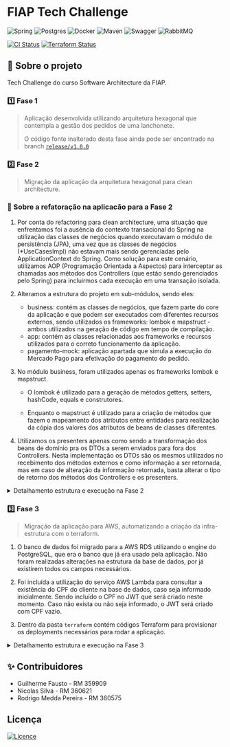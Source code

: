 # FIAP Tech Challenge

![Spring](https://img.shields.io/badge/spring-%236DB33F.svg?style=for-the-badge&logo=spring&logoColor=white)
![Postgres](https://img.shields.io/badge/postgres-%23316192.svg?style=for-the-badge&logo=postgresql&logoColor=white)
![Docker](https://img.shields.io/badge/docker-%230db7ed.svg?style=for-the-badge&logo=docker&logoColor=white)
![Maven](https://img.shields.io/badge/maven-%230db7ed.svg?style=for-the-badge&logo=maven&logoColor=white)
![Swagger](https://img.shields.io/badge/-Swagger-%23Clojure?style=for-the-badge&logo=swagger&logoColor=white)
![RabbitMQ](https://img.shields.io/badge/Rabbitmq-FF6600?style=for-the-badge&logo=rabbitmq&logoColor=white)

[![CI Status](https://github.com/ra1nmak3r1/tech_challenge_fiap/actions/workflows/docker-build.yml/badge.svg)](https://github.com/ra1nmak3r1/tech_challenge_fiap/actions)
[![Terraform Status](https://github.com/ns-fiap-tc/tech_challenge_fiap/actions/workflows/deploy.yml/badge.svg)](https://github.com/ns-fiap-tc/tech_challenge_fiap/actions)

## 📖 Sobre o projeto

Tech Challenge do curso Software Architecture da FIAP.

### 1️⃣ Fase 1

> Aplicação desenvolvida utilizando arquitetura hexagonal que contempla a gestão dos pedidos de uma lanchonete.
>
> O código fonte inalterado desta fase ainda pode ser encontrado na branch [`release/v1.0.0`](https://github.com/ra1nmak3r1/tech_challenge_fiap/tree/release/v1.0.0)

### 2️⃣ Fase 2

> Migração da aplicação da arquitetura hexagonal para clean architecture.

### 📝 Sobre a refatoração na aplicacão para a Fase 2

1. Por conta do refactoring para clean architecture, uma situação que enfrentamos foi a ausência do contexto transacional do Spring na utilização das classes de negócios quando executavam o módulo de persistência (JPA), uma vez que as classes de negócios (\*UseCasesImpl) não estavam mais sendo gerenciadas pelo ApplicationContext do Spring. Como solução para este cenário, utilizamos AOP (Programação Orientada a Aspectos) para interceptar as chamadas aos métodos dos Controllers (que estão sendo gerenciados pelo Spring) para incluirmos cada execução em uma transação isolada.

2. Alteramos a estrutura do projeto em sub-módulos, sendo eles:

   - business: contém as classes de negócios, que fazem parte do core da aplicação e que podem ser executados com diferentes recursos externos, sendo utilizados os frameworks: lombok e mapstruct - ambos utilizados na geração de código em tempo de compilação.
   - app: contém as classes relacionadas aos frameworks e recursos utilizados para o correto funcionamento da aplicação.
   - pagamento-mock: aplicação apartada que simula a execução do Mercado Pago para efetivação do pagamento do pedido.

3. No módulo business, foram utilizados apenas os frameworks lombok e mapstruct.

   - O lombok é utilizado para a geração de métodos getters, setters, hashCode, equals e construtores.

   - Enquanto o mapstruct é utilizado para a criação de métodos que fazem o mapeamento dos atributos entre entidades para realização da cópia dos valores dos atributos de beans de classes diferentes.

4. Utilizamos os presenters apenas como sendo a transformação dos beans de domínio pra os DTOs a serem enviados para fora dos Controllers. Nesta implementação os DTOs são os mesmos utilizados no recebimento dos métodos externos e como informação a ser retornada, mas em caso de alteração da informação retornada, basta alterar o tipo de retorno dos métodos dos Controllers e os presenters.

<details>
  <summary>Detalhamento estrutura e execução na Fase 2</summary>

## 🏛️ Estrutura utilizada nos pacotes

```
raíz
├── app (módulo)
│   ├── Dockerfile
│   ├── pom.xml
│   └── src
│       └── application
│           ├──	device
│           │   ├── queue (produtores / consumidores)
│           │   ├── rest (interfaces)
│           │   │   ├── exception
│           │   │   │   └── handler
│           │   │   └── impl (implementações das interfaces)
│           │   └── persistence
│           │       ├── entity
│           │       ├── mapper
│           │       └── repository
│           └── infrastructure (local onde serão utilizadas as dependências de cada cloud ou de recursos externos)
│               ├── aspect (pacote contendo as classes da AOP)
│               ├── config (inclusão das configurações da aplicação, como por exemplo @Configuration do Spring, criando os @Bean)
│               ├── utils (classes utilitárias)
│               └── aws (pacotes específicos para cada cloud, por exemplo)
├── business (módulo)
│   ├── pom.xml
│   └── src
│       └── business (classes / interfaces referentes às regras de negócios da aplicação. criar as classes / interfaces sem usar frameworks - código o mais simples possível)
│           ├── adapter
│           │   ├── controller
│           │   ├── gateway
│           │   └── presenter
│           ├── common
│           │   ├── dto
│           │   ├── mapper
│           │   ├── queue (produtor / consumidor)
│           │   └── persistence
│           └── core
│               ├── domain (POJOs)
│               ├── exception
│               └── usecase (interfaces contendo os métodos a serem implementados)
│                   └── impl (implementações das interfaces)
└── pagamento-mock (módulo)
    ├── Dockerfile
    ├── pom.xml
    └── src
        └── pagamentomock
            ├── adapter
            │   ├── input
            │   │    ├── controller
            │	│    ├── dto
            │	│    └── mapper
            │	└── output
            └── infrastructure
                ├── config
                └── utils

```

## 💻 Tecnologias utilizadas na Aplicação

- Maven 3.9.9
- Spring Boot 3.3.4
- Java 17

## 📦 Arquitetura da Infraestrutura e CI/CD

### 🚀 Tecnologias Utilizadas na Infraestrutura

- **Minikube** — Cluster Kubernetes local para simular produção
- **Kubernetes (K8s)** — Orquestração dos recursos
- **Docker** — Empacotamento das aplicações em containers
- **Docker Compose** — Suporte ao ambiente de desenvolvimento local
- **GitHub Actions** — Pipeline de CI para build e deploy das imagens
- **Docker Hub** — Repositório para armazenar imagens da aplicação
- **Secrets e ConfigMaps** — Gestão segura de variáveis sensíveis no cluster
- **RabbitMQ(4.0.5) & PostgreSQL(16)** — Infraestrutura de mensageria e banco de dados

---

### ✅ Pré-requisitos para Execução

- **Docker** e **Docker Compose** instalados
- **Minikube** instalado e configurado localmente (Testes e validações realizados com a v1.35.0)
- Acesso ao `.env` com as variáveis necessárias

---

### 🛠️ Integração Contínua (CI)

O fluxo de CI é automatizado via **GitHub Actions** e é engatilhado a cada `push` na branch `main`.

1. Faz o checkout do repositório
2. Gera as imagens Docker de cada aplicação (`app` e `mock-pagamento`)
3. Faz o login no Docker Hub usando um **Access Token seguro**
4. Publica as imagens no Docker Hub (`app` em repositório privado e `mock-pagamento` em repositório público)

---

### 🌐 Deploy e Infraestrutura (CD)

A subida do ambiente é feita localmente via script `setup.sh` ou `setup.bat`, que:

1. Lê e carrega o arquivo `.env` com credenciais e configurações
2. Cria dinamicamente as Secrets no Kubernetes
3. Aplica todos os manifestos do cluster (PostgreSQL, RabbitMQ, app e mock)
4. Expõe os serviços via `port-forward` para acesso local (`localhost:8080`, `:8081`)

---

### 🧭 Fluxo da Arquitetura (CI/CD)

```mermaid
flowchart TD
    dev[Desenvolvedor] --> pushGit[Push para GitHub]

    subgraph GitHub_Actions_CI
        pushGit --> buildApp[Build imagem da aplicação]
        buildApp --> buildMock[Build imagem do mock-pagamento]
        buildMock --> dockerLogin[Login no Docker Hub]
        dockerLogin --> pushImages[Push das imagens]
    end

    pushImages --> dockerHub[Docker Hub]

    dev --> runSetup[Executa setup.sh ou setup.bat]

    subgraph Execucao_Local_CD
        runSetup --> loadEnv[Carrega variáveis do .env]
        loadEnv --> createSecrets[Cria Secrets no Kubernetes]
        createSecrets --> applyManifests[Aplica manifestos do cluster]
        applyManifests --> portForward[Port-forward dos serviços]
    end

    dockerHub --> applyManifests
    portForward --> appAccess[Acesso ao App Principal na porta 8080]
    portForward --> mockAccess[Acesso ao Mock Pagamento na porta 8081]
```

### 📈 Escalabilidade e HPA no Kubernetes

Para lidar com cenários de alta demanda, como por exemplo **lentidão no totem da lanchonete durante horários de pico**, a aplicação principal foi configurada com um recurso chamado **HPA (Horizontal Pod Autoscaler)** no Kubernetes.

O HPA monitora o uso de **CPU** do container da aplicação e **escala automaticamente o número de réplicas** (pods) quando a utilização ultrapassa um determinado limite configurado.

---

#### 📌 Exemplo de caso prático

> Cenário: durante o horário de almoço, há um grande volume de clientes utilizando o totem de autoatendimento. Isso gera lentidão e demora nas respostas da aplicação.

🔧 Solução:

- O HPA detecta que o uso de CPU no pod principal (`app`) ou no `mock-pagamento` está acima do limite (70% para o app, 80% para o mock)
- Ele automaticamente cria novos pods (`réplicas`) da aplicação para distribuir a carga
- Os **Services do Kubernetes** atuam como balanceadores de carga, redirecionando requisições para os pods disponíveis
- Quando o pico passa, o HPA reduz o número de pods novamente para economizar recursos

---

#### 🧭 Diagrama da Escalabilidade

```mermaid
flowchart TD
    Client[Usuario - Totem/Navegador] --> Ingress[Entrada de Requisições]
    Ingress --> AppService[Service - app]
    Ingress --> MockService[Service - mock-pagamento]

    subgraph App_Pods
        App1[Pod app - Réplica 1]
        App2[Pod app - Réplica 2]
        AppN[Pod app - Réplica N]
    end

    subgraph Mock_Pods
        Mock1[Pod mock - Réplica 1]
        Mock2[Pod mock - Réplica 2]
        MockN[Pod mock - Réplica N]
    end

    AppService --> App1
    AppService --> App2
    AppService --> AppN

    MockService --> Mock1
    MockService --> Mock2
    MockService --> MockN

    subgraph HPA[Horizontal Pod Autoscaler]
        HPAApp[Escala o app baseado em CPU >70%]
        HPAMock[Escala o mock baseado em CPU >80%]
    end

    HPAApp --> App1
    HPAApp --> App2
    HPAMock --> Mock1
    HPAMock --> Mock2
```

---

#### 🧑‍💻 Considerações

- O **HPA está configurado para ambos os serviços**:
  - `app` com threshold de 70% de uso de CPU
  - `mock-pagamento` com threshold de 80% de uso de CPU
- O `app` pode escalar até **5 réplicas**, conforme demanda
- O `mock-pagamento` pode escalar até **3 réplicas**, conforme demanda
  > No `mock-pagamento` estamos apenas simulando um sistema externo de pagamentos, não necessariamente precisaríamos de um HPA nele, mas decidimos manter a configuração em uma escala menor

## ⚙️ Como executar a infraestrutura com Minikube

### ✅ 1. Pré-requisitos

Instale as ferramentas abaixo:

- [Docker](https://www.docker.com/products/docker-desktop/)
- [Minikube](https://minikube.sigs.k8s.io/docs/start/)

---

### ✅ 2. Clonar o repositório

```bash
git clone https://github.com/ra1nmak3r1/tech_challenge_fiap.git
cd tech_challenge_fiap
```

---

### ✅ 3. Criar o arquivo `.env` com base no `.env.example`

Já existe um arquivo de exemplo chamado **`.env.example`** no projeto.

<details>
  <summary><strong>🔐 COMO CONFIGURAR O ARQUIVO .ENV</strong></summary>

1. Copie o arquivo `.env.example` para `.env`:

```bash
cp .env.example .env  # Linux ou Mac
```

```powershell
copy .env.example .env  # Windows
```

2. Substitua os valores fictícios pelos **valores reais que foram enviados separadamente**.

> ⚠️ Os valores do `.env.example` são apenas ilustrativos e não funcionais.

</details>

---

### ✅ 4. Subir a infraestrutura

Foram desenvolvidos scripts em `.sh` e `.bat` para facilitar a inicialização da infraestrutura no Minikube, sem que seja necessário executar os comandos da API do Kubernetes para tal. Na prática ambos os scripts fazem o seguinte:

1. ✅ Verifica se o arquivo `.env` existe e carrega suas variáveis
2. 🔐 Cria dinamicamente as **Secrets** no Kubernetes com base no `.env`
3. 🐳 Cria uma Secret para autenticação no **Docker Hub** (para acesso à imagem privada da aplicação principal)
4. 🚀 Inicializa o cluster local do **Minikube**
5. 📂 Aplica todos os **manifestos Kubernetes** da aplicação:
   - Banco de dados PostgreSQL
   - RabbitMQ
   - Aplicação principal (`app`)
   - Serviço de mock de pagamento (`mock-pagamento`)
6. 🌐 Expõe os serviços localmente via `kubectl port-forward`, permitindo acesso via `localhost`
7. ⏳ Aguarda os pods ficarem prontos antes de liberar o acesso

> ℹ️ Em cerca de 3-4 minutos, o ambiente estará funcionando localmente com todos os microsserviços no ar.

#### ▶️ Linux ou Mac:

```bash
chmod +x setup.sh
./setup.sh
```

#### 🪟 Windows:

```powershell
.\setup.bat
```

---

### ✅ 5. Acessar os serviços localmente

| Serviço        | URL                   |
| -------------- | --------------------- |
| Aplicação      | http://localhost:8080 |
| Mock Pagamento | http://localhost:8081 |

---

### 🛠️ Comandos úteis para observação

Ver todos os pods:

```bash
kubectl get pods
```

Ver logs da aplicação principal:

```bash
kubectl logs -l app=lanchonete-app -f
```

Ver logs do mock pagamento:

```bash
kubectl logs -l app=mock-pagamento -f
```

---

### 🧹 Resetar tudo (opcional)

Caso queira limpar o ambiente e recomeçar do zero, preparamos os seguintes executáveis para facilitar o processo:

#### ▶️ Linux ou Mac

```bash
./delete_setup.sh
```

#### 🪟 Windows

```powershell
.\delete_setup.bat
```

Ou, você também pode zerar o minikube por completo se desejar

```bash
minikube delete
```

## 📄 Acesso à documentação das APIs

#### Aplicação

- http://localhost:8080/api-docs (endpoints)
- http://localhost:8080/swagger-ui/index.html (swagger-ui)

#### Pagamento Mock

- http://localhost:8081/api-docs (endpoints)
- http://localhost:8081/swagger-ui/index.html (swagger-ui)

## 🧪 Execução em modo de Desenvolvimento (sem Minikube)

<details>

<summary>Se desejar executar a aplicação em modo de desenvolvimento local para debugar e alterar o código fonte em caráter de teste, siga este passo a passo</summary>

#### ✅ 1. Pré-requisitos

- Docker
- Docker Compose
- Maven 3.9.9
- Spring Boot 3.3.4
- Java 17

---

#### ✅ 2. Gerar o `.env`

Crie o arquivo `.env` com base no `.env.example`, da mesma forma descrita anteriormente:

```bash
cp .env.example .env  # Linux ou Mac
```

```powershell
copy .env.example .env  # Windows
```

Substitua os valores conforme os dados enviados.

---

#### ✅ 3. Buildar as aplicações localmente (apenas na primeira vez)

Primeiro instale o pacote parent da aplicação, através do comando:

```bash
mvn -DskipTests -DskipITs=true -N clean install
```

Em seguida, compile o projeto e gere o arquivo `.jar`. Para isso, execute:

```bash
mvn -DskipTests clean package
```

---

#### ✅ 4. Subir o ambiente de desenvolvimento com Docker Compose

Na raiz do projeto, execute:

```bash
docker compose up --build
```

Isso irá:

- Buildar os containers da aplicação principal e do mock
- Subir o banco de dados PostgreSQL e o RabbitMQ
- Conectar todos os serviços em rede local

---

#### ✅ 5. Acessar os serviços localmente

| Serviço        | URL                   |
| -------------- | --------------------- |
| Aplicação      | http://localhost:8080 |
| Mock Pagamento | http://localhost:8081 |

</details>

## 🔄 Fluxo de Execução

### 1. Criação de um novo pedido

```
POST -> /pedido-service/v1/save
```

---

### 2. Atualização dos itens do pedido

```
PUT -> /pedido-service/v1/save/:id
```

Esta atualização contempla:

- Os **itens do pedido**
- As **informações de pagamento**
- O **status do pedido**

> O ID do objeto pagamento deve ser preenchido.

Caso o status seja alterado para `RECEBIDO`, isso significa que o pedido foi finalizado pelo usuário e agora será feito o **processamento do pagamento**, que ocorrerá de forma assíncrona, utilizando o projeto **Pagamento Mock**.

---

### 3. Confirmação do Pagamento

Para confirmar que o pagamento foi realizado, é necessário executar o endpoint abaixo do **Pagamento Mock**, que por sua vez **executará o webhook da aplicação**.

**Endpoint do Pagamento Mock:**

```
POST -> /pagamento-mock-service/v1/callPagamentoWebHook/:pedidoId/:aprovarPagamento
```

**Webhook da aplicação:**

```
POST -> /pagamento-service/v1/updateStatus/:pedidoId/:statusCode
```

### Observações

- Ambos os métodos foram definidos como `POST` por não serem indepotentes.
- A execução do webhook, caso receba o `statusCode = 100`, significa que o pagamento foi realizado com sucesso, e fará com que o pedido seja **confirmado** e as **Ordens de Serviço sejam criadas para a cozinha**.

</details>

### 3️⃣ Fase 3

> Migração da aplicação para AWS, automatizando a criação da infra-estrutura com o terraform.

1. O banco de dados foi migrado para a AWS RDS utilizando o engine do PostgreSQL, que era o banco que já era usado pela aplicação. Não foram realizadas alterações na estrutura da base de dados, por já existirem todos os campos necessários.

2. Foi incluída a utilização do serviço AWS Lambda para consultar a existência do CPF do cliente na base de dados, caso seja informado inicialmente. Sendo incluído o CPF no JWT que será criado neste momento. Caso não exista ou não seja informado, o JWT será criado com CPF vazio.

3. Dentro da pasta `terraform` contém códigos Terraform para provisionar os deployments necessários para rodar a aplicação.

<details>
  <summary>Detalhamento estrutura e execução na Fase 3</summary>

## 🔁 Fluxo da requisição na AWS

![Fluxo AWS](fluxo-aws.png "Título Opcional da Imagem")

## 👟 Passos para o provisionamento
Este projeto faz parte de um ecossistema maior, composto por múltiplos repositórios que se comunicam entre si e também utilizam GitHub Actions para provisionamento ou deploy automatizado.

Para completo funcionamento da plataforma, é necessário seguir o seguinte fluxo de provisionamento:

> 1. A provisão do repositório da infra-base; [`infra-base`](https://github.com/ns-fiap-tc/infra-base);
> 2. A provisão do repositório do banco de dados: [`infra-bd`](https://github.com/ns-fiap-tc/infra-bd);
> 3. A provisão deste repositório [`tech_challenge_fiap`]([#como-rodar-o-projeto](https://github.com/ns-fiap-tc/tech_challenge_fiap?tab=readme-ov-file#como-rodar-o-projeto));
> 4. A provisão da lambda e api gateway: [`lambda`](https://github.com/ns-fiap-tc/lambda)

> ⚠️ Todos os workflows são configurados para serem disparados com segurança usando variáveis armazenadas via GitHub Secrets.

## 🚀 Como rodar o projeto

### 🤖 Via Github Actions
<details>
  <summary>Passo a passo</summary>

#### Resumo
Após o build e publicação das imagens Docker da aplicação (realizado na pipeline `Build and Push Docker Images`), uma **segunda pipeline é acionada automaticamente** com o objetivo de **provisionar a infraestrutura na AWS utilizando Terraform**.
Este processo é orquestrado pelo workflow `Terraform Deploy`.
> Neste caso, somente os membros da equipe que fazem parte do projeto podem utilizar este fluxo. 

#### ⚙️ Etapas do Deploy via GitHub Actions:
1. ✅ **Disparo automático**: A action é iniciada **somente após a finalização com sucesso** da pipeline de build (`workflow_run.conclusion == 'success'`).
2. 🧾 **Checkout do código**: A action clona o repositório na VM temporária usada pela GitHub Action.
3. ⚒️ **Configuração do Terraform**: A ferramenta `terraform` é instalada no ambiente.
4. 📁 **Acesso à pasta `terraform/`**: Todas as ações ocorrem dentro dessa pasta, que contém os arquivos `.tf`.
5. 🔐 **Carregamento de variáveis sensíveis**:
   - Credenciais da AWS (`AWS_ACCESS_KEY_ID`, `AWS_SECRET_ACCESS_KEY`, `AWS_SESSION_TOKEN`)
   - Credenciais de banco (`TF_VAR_db_username`, `TF_VAR_db_password`)
   - Credenciais do Docker Hub
6. 🧪 **Execução do `terraform init`**: Inicializa os plugins e configurações da infraestrutura.
7. 🔍 **Execução do `terraform plan`**: Exibe no log o que será criado/modificado/destruído na AWS.
8. 🚀 **Execução do `terraform apply`**: Provisiona automaticamente a infraestrutura, sem necessidade de confirmação (`-auto-approve`).

#### 🧭 Diagrama do Fluxo de Execução
```mermaid
flowchart TD
    subgraph Build_Pipeline
        A[Build and Push Docker Images]
    end

    A -->|on success| B[Terraform Deploy]

    subgraph Terraform_Deploy
        B1[Checkout do código]
        B2[Setup Terraform]
        B3[Carrega Secrets da AWS e do DockerHub]
        B4[terraform init]
        B5[terraform plan]
        B6[terraform apply]
    end

    B --> B1 --> B2 --> B3 --> B4 --> B5 --> B6 --> AWS[AWS Infra Provisionada]
```

#### Benefícios desse fluxo
- 💡 Automação completa: nenhuma intervenção manual é necessária após o push.
- 🔐 Segurança: uso de GitHub Secrets para variáveis sensíveis.
- 🔁 Reprodutibilidade: o mesmo ambiente pode ser criado quantas vezes for necessário.
- 📦 Infra como código (IaC): toda a infraestrutura é descrita em arquivos .tf, versionados no repositório.
</details>

### 💻 Localmente

<details>
  <summary>Passo a passo</summary>

#### Pré-requisitos

Antes de começar, certifique-se de ter os seguintes itens instalados e configurados em seu ambiente:

1. **Terraform**: A ferramenta que permite definir, visualizar e implantar a infraestrutura de nuvem.
2. **AWS CLI**: A interface de linha de comando da AWS.
3. **Credenciais AWS válidas**: Você precisará de uma chave de acesso e uma chave secreta para autenticar com a AWS (no momento, o repositório usa chaves e credenciais fornecidas pelo [AWS Academy](https://awsacademy.instructure.com/) e que divergem de contas padrão). Tais credenciais devem ser inseridas no arquivo `credentials` que fica dentro da pasta `.aws`

## Como usar

1. **Clone este repositório**:

```bash
git clone https://github.com/ns-fiap-tc/tech_challenge_fiap
```

2. **Acesse o diretório do repositório**:

```bash
cd tech_challenge_fiap
```

3. **Defina as variáveis necessárias ao nível de ambiente, criando um arquivo `.env` de acordo com o arquivo `.env.exemplo`. Exemplo:**:

```bash
DOCKERHUB_USERNAME="dockerhub_username"
DOCKERHUB_ACCESS_TOKEN="dokerhub_token"
```

4. **Inicialize o diretório Terraform**:

```bash
terraform init
```

5. **Visualize as mudanças que serão feitas**:

```bash
./terraform.sh plan
```

6. **Provisione a infraestrutura**:

```bash
./terraform.sh apply -auto-approve
```

7. **Para destruir a infraestrutura provisionada**:

```bash
./terraform.sh destroy -auto-approve
```

</details>

## 🧱 Sobre o Terraform
Este e todos os demais repositórios do projeto usam Terraform para provisionar e gerenciar a infraestrutura da aplicação na AWS

### 🧠 Utilização de backend remoto (`backend.tf`)
Por padrão, o Terraform armazena o **state file** (arquivo `terraform.tfstate`) localmente. Esse arquivo contém o "espelho" do que foi criado na infraestrutura, e é com base nele que o Terraform sabe **o que existe**, **o que precisa ser criado**, **modificado** ou **destruído**.

Em ambientes colaborativos ou com automação via CI/CD, usar o estado local **não é seguro** nem escalável.

Sendo assim, para garantir a **consistência do estado da infraestrutura** e permitir que múltiplos usuários/triggers CI/CD compartilhem o mesmo controle da stack, configuramos o Terraform para utilizar um **backend remoto** no **Amazon S3** com controle de concorrência via **DynamoDB**.

#### 🪣 1. Amazon S3 - Armazenamento seguro do state
O arquivo `terraform.tfstate` é armazenado dentro de um bucket no S3. Isso garante:

- 🧩 Que **todos os desenvolvedores e pipelines** usem o mesmo estado compartilhado
- 🔐 Que o arquivo esteja em um ambiente seguro, com **criptografia habilitada**
- 🕒 Histórico de versões automático, se habilitado no bucket

Exemplo de configuração:

```hcl
bucket = "nome-do-bucket-terraform"
key    = "tech-challenge/infra/terraform.tfstate"
```

#### 🔒 2. DynamoDB - Controle de concorrência com locking
Para evitar que **duas execuções do Terraform ocorram ao mesmo tempo** (por exemplo, dois devs ou um dev + CI), utilizamos **locking via tabela DynamoDB**.

Isso evita corrupção no `tfstate`, garantindo que apenas **uma execução ocorra por vez**.

```hcl
dynamodb_table = "terraform-locks"
```

O Terraform cria um "lock" temporário enquanto o plano/aplicação está em execução e remove ao final. Se algo falhar e o lock não for removido, podemos desbloquear manualmente.

#### 📌 Funcionamento resumido

```text
terraform init
│
├── Lê o arquivo backend.tf
│
├── Conecta com o bucket S3 e tabela DynamoDB
│
├── Verifica se já existe um state remoto
│     └── Se sim: sincroniza o local com o remoto
│     └── Se não: cria um novo .tfstate no S3
│
├── Ao executar terraform apply:
│     ├── Cria lock temporário na tabela DynamoDB
│     ├── Aplica as mudanças
│     └── Atualiza o tfstate no bucket S3
│     └── Libera o lock no DynamoDB
```
> Para observar isso na prática, perceba que ao executar `terraform init`, nos logs vai constar a conexão com o backend remoto.

#### ✅ Benefícios dessa abordagem
- 👥 **Trabalho em equipe sem conflitos**
- 🔁 **Execução segura via CI/CD**
- ☁️ **State persistente e acessível de qualquer lugar**
- 🛡️ **Proteção contra concorrência com lock automático**

</details>

## ✨ Contribuidores

- Guilherme Fausto - RM 359909
- Nicolas Silva - RM 360621
- Rodrigo Medda Pereira - RM 360575

## Licença

[![Licence](https://img.shields.io/github/license/Ileriayo/markdown-badges?style=for-the-badge)](./LICENSE)
